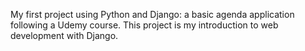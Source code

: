 My first project using Python and Django: a basic agenda application following a Udemy course. This project is my introduction to web development with Django.
